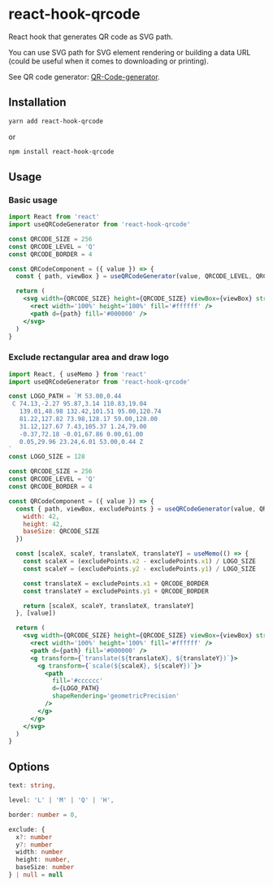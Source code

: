 # react-hook-qrcode

React hook that generates QR code as SVG path.

You can use SVG path for SVG element rendering or building a data URL (could be useful when it comes to downloading or printing).

See QR code generator: [QR-Code-generator](https://github.com/nayuki/QR-Code-generator/tree/master/typescript-javascript).

## Installation

```sh
yarn add react-hook-qrcode
```
or

```sh
npm install react-hook-qrcode
```

## Usage

### Basic usage

```jsx
import React from 'react'
import useQRCodeGenerator from 'react-hook-qrcode'

const QRCODE_SIZE = 256
const QRCODE_LEVEL = 'Q'
const QRCODE_BORDER = 4

const QRCodeComponent = ({ value }) => {
  const { path, viewBox } = useQRCodeGenerator(value, QRCODE_LEVEL, QRCODE_BORDER)

  return (
    <svg width={QRCODE_SIZE} height={QRCODE_SIZE} viewBox={viewBox} stroke='none'>
      <rect width='100%' height='100%' fill='#ffffff' />
      <path d={path} fill='#000000' />
    </svg>
  )
}
```

### Exclude rectangular area and draw logo

```jsx
import React, { useMemo } from 'react'
import useQRCodeGenerator from 'react-hook-qrcode'

const LOGO_PATH = `M 53.00,0.44
 C 74.13,-2.27 95.87,3.14 110.83,19.04
   139.01,48.98 132.42,101.51 95.00,120.74
   81.22,127.82 73.98,128.17 59.00,128.00
   31.12,127.67 7.43,105.37 1.24,79.00
   -0.37,72.18 -0.01,67.86 0.00,61.00
   0.05,29.96 23.24,6.01 53.00,0.44 Z
`
const LOGO_SIZE = 128

const QRCODE_SIZE = 256
const QRCODE_LEVEL = 'Q'
const QRCODE_BORDER = 4

const QRCodeComponent = ({ value }) => {
  const { path, viewBox, excludePoints } = useQRCodeGenerator(value, QRCODE_LEVEL, QRCODE_BORDER, {
    width: 42,
    height: 42,
    baseSize: QRCODE_SIZE
  })

  const [scaleX, scaleY, translateX, translateY] = useMemo(() => {
    const scaleX = (excludePoints.x2 - excludePoints.x1) / LOGO_SIZE
    const scaleY = (excludePoints.y2 - excludePoints.y1) / LOGO_SIZE

    const translateX = excludePoints.x1 + QRCODE_BORDER
    const translateY = excludePoints.y1 + QRCODE_BORDER

    return [scaleX, scaleY, translateX, translateY]
  }, [value])

  return (
    <svg width={QRCODE_SIZE} height={QRCODE_SIZE} viewBox={viewBox} stroke='none'>
      <rect width='100%' height='100%' fill='#ffffff' />
      <path d={path} fill='#000000' />
      <g transform={`translate(${translateX}, ${translateY})`}>
        <g transform={`scale(${scaleX}, ${scaleY})`}>
          <path
            fill='#cccccc'
            d={LOGO_PATH}
            shapeRendering='geometricPrecision'
          />
        </g>
      </g>
    </svg>
  )
}
```

## Options

```ts
text: string,

level: 'L' | 'M' | 'Q' | 'H',

border: number = 0,

exclude: {
  x?: number
  y?: number
  width: number
  height: number,
  baseSize: number
} | null = null
```
